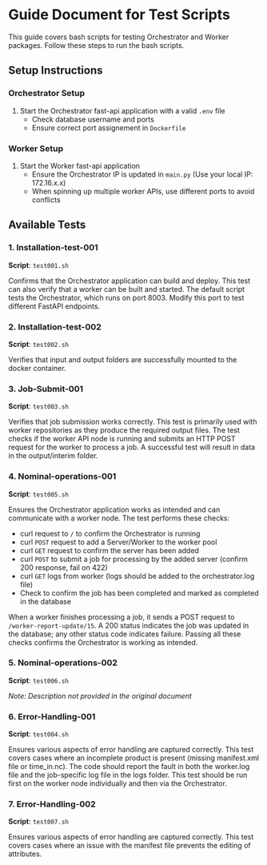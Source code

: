 # Guide Document for Test Scripts

This guide covers bash scripts for testing Orchestrator and Worker packages. Follow these steps to run the bash scripts.

## Setup Instructions

### Orchestrator Setup
1. Start the Orchestrator fast-api application with a valid `.env` file
   - Check database username and ports
   - Ensure correct port assignement in `Dockerfile`

### Worker Setup
1. Start the Worker fast-api application
   - Ensure the Orchestrator IP is updated in `main.py` (Use your local IP: 172.16.x.x)
   - When spinning up multiple worker APIs, use different ports to avoid conflicts

## Available Tests

### 1. Installation-test-001
**Script**: `test001.sh`

Confirms that the Orchestrator application can build and deploy. This test can also verify that a worker can be built and started. The default script tests the Orchestrator, which runs on port 8003. Modify this port to test different FastAPI endpoints.

### 2. Installation-test-002
**Script**: `test002.sh`

Verifies that input and output folders are successfully mounted to the docker container.

### 3. Job-Submit-001
**Script**: `test003.sh`

Verifies that job submission works correctly. This test is primarily used with worker repositories as they produce the required output files. The test checks if the worker API node is running and submits an HTTP POST request for the worker to process a job. A successful test will result in data in the output/interim folder.

### 4. Nominal-operations-001
**Script**: `test005.sh`

Ensures the Orchestrator application works as intended and can communicate with a worker node. The test performs these checks:
- curl request to `/` to confirm the Orchestrator is running
- curl `POST` request to add a Server/Worker to the worker pool
- curl `GET` request to confirm the server has been added
- curl `POST` to submit a job for processing by the added server (confirm 200 response, fail on 422)
- curl `GET` logs from worker (logs should be added to the orchestrator.log file)
- Check to confirm the job has been completed and marked as completed in the database

When a worker finishes processing a job, it sends a POST request to `/worker-report-update/15`. A 200 status indicates the job was updated in the database; any other status code indicates failure. Passing all these checks confirms the Orchestrator is working as intended.

### 5. Nominal-operations-002
**Script**: `test006.sh`

*Note: Description not provided in the original document*

### 6. Error-Handling-001
**Script**: `test004.sh`

Ensures various aspects of error handling are captured correctly. This test covers cases where an incomplete product is present (missing manifest.xml file or time_in.nc). The code should report the fault in both the worker.log file and the job-specific log file in the logs folder. This test should be run first on the worker node individually and then via the Orchestrator.

### 7. Error-Handling-002
**Script**: `test007.sh`

Ensures various aspects of error handling are captured correctly. This test covers cases where an issue with the manifest file prevents the editing of attributes.